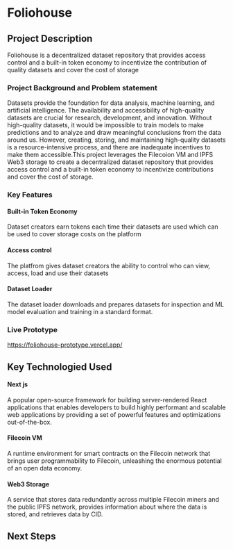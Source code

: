 # Foliohouse

## Project Description
Foliohouse is a decentralized dataset repository that provides access control and a built-in token economy to incentivize the contribution of quality datasets and cover the cost of storage

### Project Background and Problem statement
Datasets provide the foundation for data analysis, machine learning, and artificial intelligence. The availability and accessibility of high-quality datasets are crucial for research, development, and innovation. Without high-quality datasets, it would be impossible to train models to make predictions and to analyze and draw meaningful conclusions from the data around us. However, creating, storing, and maintaining high-quality datasets is a resource-intensive process, and there are inadequate incentives to make them accessible.This project leverages the Filecoion VM and IPFS Web3 storage to create a decentralized dataset repository that provides access control and a built-in token economy to incentivize contributions and cover the cost of storage.

### Key Features
#### Built-in Token Economy
Dataset creators earn tokens each time their datasets are used which can be used to cover storage costs on the platform
#### Access control
The platfrom gives dataset creators the ability to control who can view, access, load and use their datasets
#### Dataset Loader
The dataset loader downloads and prepares datasets for inspection and ML model evaluation and training in a standard format.

### Live Prototype
https://foliohouse-prototype.vercel.app/

## Key Technologied Used
#### Next js
A popular open-source framework for building server-rendered React applications that enables developers to build highly performant and scalable web applications by providing a set of powerful features and optimizations out-of-the-box.
#### Filecoin VM
A runtime environment for smart contracts  on the Filecoin network that brings user programmability to Filecoin, unleashing the enormous potential of an open data economy.
#### Web3 Storage
A service that stores data redundantly across multiple Filecoin miners and the public IPFS network, provides information about where the data is stored, and retrieves data by CID.


## Next Steps




